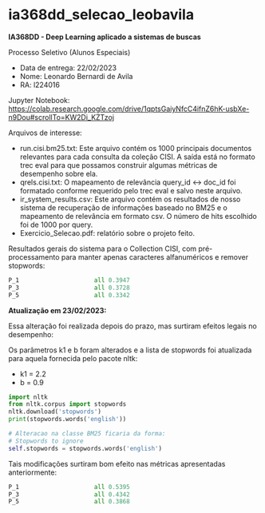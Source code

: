 # ia368dd_selecao_leobavila
**IA368DD - Deep Learning aplicado a sistemas de buscas**

Processo Seletivo (Alunos Especiais)

*   Data de entrega: 22/02/2023
*   Nome: Leonardo Bernardi de Avila
*   RA: l224016

Jupyter Notebook: https://colab.research.google.com/drive/1qptsGaiyNfcC4ifnZ6hK-usbXe-n9Dou#scrollTo=KW2Di_KZTzoj

Arquivos de interesse:

* run.cisi.bm25.txt: Este arquivo contém os 1000 principais documentos relevantes para cada consulta da coleção CISI.
A saída está no formato trec eval para que possamos construir algumas métricas de desempenho sobre ela.
* qrels.cisi.txt: O mapeamento de relevância query_id <-> doc_id foi formatado conforme requerido pelo trec eval e salvo neste arquivo.
* ir_system_results.csv: Este arquivo contém os resultados de nosso sistema de recuperação de informações baseado no BM25 e o mapeamento de relevância em formato csv. O número de hits escolhido foi de 1000 por query.
* Exercicio_Selecao.pdf: relatório sobre o projeto feito.

Resultados gerais do sistema para o Collection CISI, com pré-processamento para manter apenas caracteres alfanuméricos e remover stopwords:
```python
P_1                   	all	0.3947
P_3                   	all	0.3728
P_5                   	all	0.3342
```

**Atualização em 23/02/2023:**

Essa alteração foi realizada depois do prazo, mas surtiram efeitos legais no desempenho:

Os parâmetros k1 e b foram alterados e a lista de stopwords foi atualizada para aquela fornecida pelo pacote nltk:

* k1 = 2.2
* b = 0.9

```python
import nltk
from nltk.corpus import stopwords
nltk.download('stopwords')
print(stopwords.words('english'))

# Alteracao na classe BM25 ficaria da forma:
# Stopwords to ignore
self.stopwords = stopwords.words('english')
```
Tais modificações surtiram bom efeito nas métricas apresentadas anteriormente:
```python
P_1                   	all	0.5395
P_3                   	all	0.4342
P_5                   	all	0.3868
```
